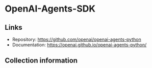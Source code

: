 # OpenAI-Agents-SDK

## Links

- Repository: https://github.com/openai/openai-agents-python
- Documentation: https://openai.github.io/openai-agents-python/

## Collection information
